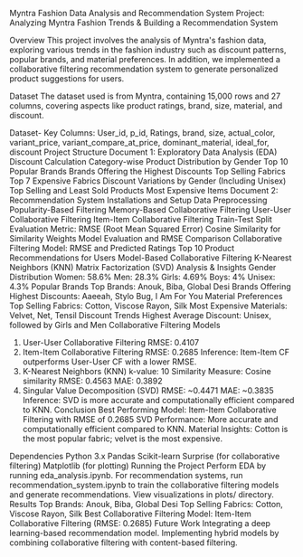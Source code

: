 Myntra Fashion Data Analysis and Recommendation System
Project: Analyzing Myntra Fashion Trends & Building a Recommendation System

Overview
This project involves the analysis of Myntra's fashion data, exploring various trends in the fashion industry such as discount patterns, popular brands, and material preferences. In addition, we implemented a collaborative filtering recommendation system to generate personalized product suggestions for users.

Dataset
The dataset used is from Myntra, containing 15,000 rows and 27 columns, covering aspects like product ratings, brand, size, material, and discount.

Dataset-
Key Columns:
User_id, p_id, Ratings, brand, size, actual_color, variant_price, variant_compare_at_price, dominant_material, ideal_for, discount
Project Structure
Document 1: Exploratory Data Analysis (EDA)
Discount Calculation
Category-wise Product Distribution by Gender
Top 10 Popular Brands
Brands Offering the Highest Discounts
Top Selling Fabrics
Top 7 Expensive Fabrics
Discount Variations by Gender (Including Unisex)
Top Selling and Least Sold Products
Most Expensive Items
Document 2: Recommendation System
Installations and Setup
Data Preprocessing
Popularity-Based Filtering
Memory-Based Collaborative Filtering
User-User Collaborative Filtering
Item-Item Collaborative Filtering
Train-Test Split
Evaluation Metric: RMSE (Root Mean Squared Error)
Cosine Similarity for Similarity Weights
Model Evaluation and RMSE Comparison
Collaborative Filtering Model: RMSE and Predicted Ratings
Top 10 Product Recommendations for Users
Model-Based Collaborative Filtering
K-Nearest Neighbors (KNN)
Matrix Factorization (SVD)
Analysis & Insights
Gender Distribution
Women: 58.6%
Men: 28.3%
Girls: 4.69%
Boys: 4%
Unisex: 4.3%
Popular Brands
Top Brands: Anouk, Biba, Global Desi
Brands Offering Highest Discounts: Aaeeah, Stylo Bug, I Am For You
Material Preferences
Top Selling Fabrics: Cotton, Viscose Rayon, Silk
Most Expensive Materials: Velvet, Net, Tensil
Discount Trends
Highest Average Discount: Unisex, followed by Girls and Men
Collaborative Filtering Models
1. User-User Collaborative Filtering
RMSE: 0.4107
2. Item-Item Collaborative Filtering
RMSE: 0.2685
Inference: Item-Item CF outperforms User-User CF with a lower RMSE.
3. K-Nearest Neighbors (KNN)
k-value: 10
Similarity Measure: Cosine similarity
RMSE: 0.4563
MAE: 0.3892
4. Singular Value Decomposition (SVD)
RMSE: ~0.4471
MAE: ~0.3835
Inference: SVD is more accurate and computationally efficient compared to KNN.
Conclusion
Best Performing Model: Item-Item Collaborative Filtering with RMSE of 0.2685
SVD Performance: More accurate and computationally efficient compared to KNN.
Material Insights: Cotton is the most popular fabric; velvet is the most expensive.

Dependencies
Python 3.x
Pandas
Scikit-learn
Surprise (for collaborative filtering)
Matplotlib (for plotting)
Running the Project
Perform EDA by running eda_analysis.ipynb.
For recommendation systems, run recommendation_system.ipynb to train the collaborative filtering models and generate recommendations.
View visualizations in plots/ directory.
Results
Top Brands: Anouk, Biba, Global Desi
Top Selling Fabrics: Cotton, Viscose Rayon, Silk
Best Collaborative Filtering Model: Item-Item Collaborative Filtering (RMSE: 0.2685)
Future Work
Integrating a deep learning-based recommendation model.
Implementing hybrid models by combining collaborative filtering with content-based filtering.

